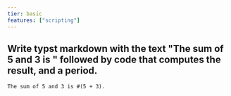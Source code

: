 ```yaml
---
tier: basic
features: ["scripting"]
---
```

Write typst markdown with the text "The sum of 5 and 3 is " followed by code that computes the result, and a period.
---
```typst
The sum of 5 and 3 is #(5 + 3).
```